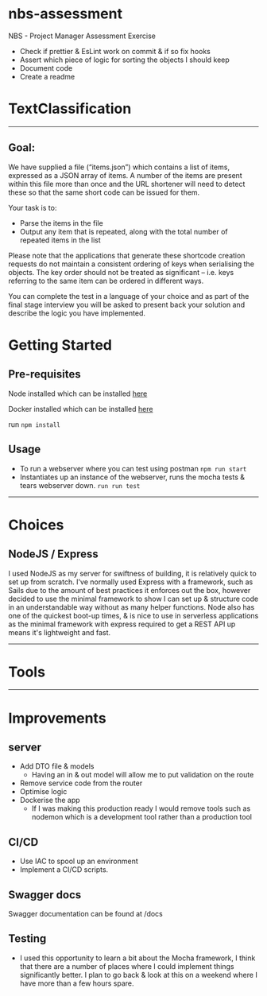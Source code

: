 # nbs-assessment
NBS - Project Manager Assessment Exercise


* Check if prettier & EsLint work on commit & if so fix hooks
* Assert which piece of logic for sorting the objects I should keep
* Document code
* Create a readme

# TextClassification
---

## Goal:

We have supplied a file (“items.json”) which contains a list of items, expressed as a JSON array of items. A  number of the items are present within this file more than once and the URL shortener will need to detect  these so that the same short code can be issued for them.

Your task is to:

* Parse the items in the file
* Output any item that is repeated, along with the total number of repeated items in the list
 
Please note that the applications that generate these shortcode creation requests do not maintain a  consistent ordering of keys when serialising the objects. The key order should not be treated as significant – i.e. keys referring to the same item can be ordered in different ways.

You can complete the test in a language of your choice and as part of the final stage interview you will be  asked to present back your solution and describe the logic you have implemented.



# Getting Started

## Pre-requisites
Node installed which can be installed [here](https://nodejs.org/en/download/)

Docker installed which can be installed [here](https://www.docker.com/)

run `npm install`

## Usage

* To run a webserver where you can test using postman `npm run start`
* Instantiates up an instance of the webserver, runs the mocha tests & tears webserver down. `run run test`


---
# Choices

## NodeJS / Express
I used NodeJS as my server for swiftness of building, it is relatively quick to set up from scratch. I've normally used Express with a framework, such as Sails due to the amount of best practices it enforces out the box, however decided to use the minimal framework to show I can set up &  structure code in an understandable way without as many helper functions. Node also has one of the quickest boot-up times, & is nice to use in serverless applications as the minimal framework with express required to get a REST API up means it's lightweight and fast.

---
# Tools

---
# Improvements


## server

* Add DTO file & models
  * Having an in & out model will allow me to put validation on the route
* Remove service code from the router
* Optimise logic 
* Dockerise the app
  * If I was making this production ready I would remove tools such as nodemon which is a development tool rather than a production tool

## CI/CD

* Use IAC to spool up an environment
* Implement a CI/CD scripts.

## Swagger docs
Swagger documentation can be found at /docs

## Testing

* I used this opportunity to learn a bit about the Mocha framework, I think that there are a number of places where I could implement things significantly better. I plan to go back & look at this on a weekend where I have more than a few hours spare.
